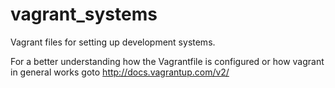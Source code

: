 # vagrant_systems
Vagrant files for setting up development systems.

For a better understanding how the Vagrantfile is configured or how vagrant in general works goto http://docs.vagrantup.com/v2/

